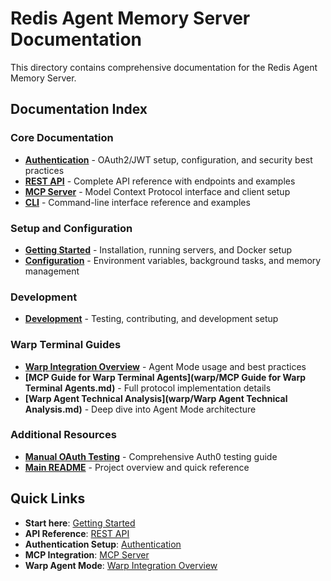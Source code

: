 # Redis Agent Memory Server Documentation

This directory contains comprehensive documentation for the Redis Agent Memory Server.

## Documentation Index

### Core Documentation

- **[Authentication](authentication.md)** - OAuth2/JWT setup, configuration, and security best practices
- **[REST API](api.md)** - Complete API reference with endpoints and examples
- **[MCP Server](mcp.md)** - Model Context Protocol interface and client setup
- **[CLI](cli.md)** - Command-line interface reference and examples

### Setup and Configuration

- **[Getting Started](getting-started.md)** - Installation, running servers, and Docker setup
- **[Configuration](configuration.md)** - Environment variables, background tasks, and memory management

### Development

- **[Development](development.md)** - Testing, contributing, and development setup

### Warp Terminal Guides

- **[Warp Integration Overview](warp/warp-integration.md)** - Agent Mode usage and best practices
- **[MCP Guide for Warp Terminal Agents](warp/MCP Guide for Warp Terminal Agents.md)** - Full protocol implementation details
- **[Warp Agent Technical Analysis](warp/Warp Agent Technical Analysis.md)** - Deep dive into Agent Mode architecture

### Additional Resources

- **[Manual OAuth Testing](../manual_oauth_qa/README.md)** - Comprehensive Auth0 testing guide
- **[Main README](../README.md)** - Project overview and quick reference

## Quick Links

- **Start here**: [Getting Started](getting-started.md)
- **API Reference**: [REST API](api.md)
- **Authentication Setup**: [Authentication](authentication.md)
- **MCP Integration**: [MCP Server](mcp.md)
- **Warp Agent Mode**: [Warp Integration Overview](warp/warp-integration.md)
